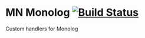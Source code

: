 # MN Monolog [![Build Status](https://travis-ci.org/mumsnet/mn-monolog.svg?branch=master)](https://travis-ci.org/mumsnet/mn-monolog)
Custom handlers for Monolog
